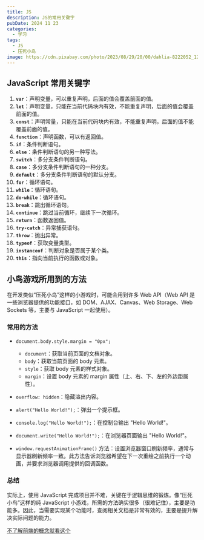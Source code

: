 ```yaml
---
title: JS
description: JS的常用关键字
pubDate: 2024 11 23
categories:
  - 学习
tags:
  - JS
  - 压死小鸟
image: https://cdn.pixabay.com/photo/2023/08/29/20/00/dahlia-8222052_1280.jpg
---
```


## JavaScript 常用关键字

1. **`var`**：声明变量，可以重复声明，后面的值会覆盖前面的值。
2. **`let`**：声明变量，只能在当前代码块内有效，不能重复声明，后面的值会覆盖前面的值。
3. **`const`**：声明常量，只能在当前代码块内有效，不能重复声明，后面的值不能覆盖前面的值。
4. **`function`**：声明函数，可以有返回值。
5. **`if`**：条件判断语句。
6. **`else`**：条件判断语句的另一种写法。
7. **`switch`**：多分支条件判断语句。
8. **`case`**：多分支条件判断语句的一种分支。
9. **`default`**：多分支条件判断语句的默认分支。
10. **`for`**：循环语句。
11. **`while`**：循环语句。
12. **`do-while`**：循环语句。
13. **`break`**：跳出循环语句。
14. **`continue`**：跳过当前循环，继续下一次循环。
15. **`return`**：函数返回值。
16. **`try-catch`**：异常捕获语句。
17. **`throw`**：抛出异常。
18. **`typeof`**：获取变量类型。
19. **`instanceof`**：判断对象是否属于某个类。
20. **`this`**：指向当前执行的函数或对象。

## 小鸟游戏所用到的方法

在开发类似“压死小鸟”这样的小游戏时，可能会用到许多 Web API（Web API 是一些浏览器提供的功能接口，如 DOM、AJAX、Canvas、Web Storage、Web Sockets 等，主要与 JavaScript 一起使用）。

### 常用的方法

- `document.body.style.margin = "0px";`
  - `document`：获取当前页面的文档对象。
  - `body`：获取当前页面的 body 元素。
  - `style`：获取 body 元素的样式对象。
  - `margin`：设置 body 元素的 margin 属性（上、右、下、左的外边距属性）。

- `overflow: hidden`：隐藏溢出内容。
- `alert("Hello World!");`：弹出一个提示框。
- `console.log("Hello World!");`：在控制台输出 "Hello World!"。
- `document.write("Hello World!");`：在浏览器页面输出 "Hello World!"。

- `window.requestAnimationFrame()` 方法：设置浏览器窗口刷新频率，通常与显示器刷新频率一致。此方法告诉浏览器希望在下一次重绘之前执行一个动画，并要求浏览器调用提供的回调函数。

### 总结

实际上，使用 JavaScript 完成项目并不难，关键在于逻辑思维的锻炼。像“压死小鸟”这样的纯 JavaScript 小游戏，所需的方法确实很多（很难记住），主要是功能多。因此，当需要实现某个功能时，查阅相关文档是非常有效的，主要是提升解决实际问题的能力。

[不了解前端的概念就看这个](https://developer.mozilla.org/zh-CN/docs/Web)
